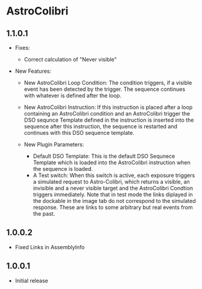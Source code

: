 ﻿# AstroColibri

## 1.1.0.1
- Fixes:
	- Correct calculation of "Never visible"

- New Features:
	- New AstroColibri Loop Condition:
	  The condition triggers, if a visible event has been detected by the trigger. 
	  The sequence continues with whatever is defined after the loop.

	- New AstroColibri Instruction:
	  If this instruction is placed after a loop containing an AstroColibri condition and an AstroColibri trigger the DSO sequnce Template defined in the instruction is inserted into the sequence after this instruction, the sequence is restarted and continues with this DSO sequence template.

	- New Plugin Parameters:
		- Default DSO Template: This is the default DSO Sequnece Template which is loaded into the AstroColibri instruction when the sequence is loaded.
		- A Test switch: When this switch is active, each exposure triggers a simulated request to Astro-Colibri, which returns a visible, an invisible and a never visible target and the AstroColibri Condtion triggers immediately.
		  Note that in test mode the links diplayed in the dockable in the image tab do not correspond to the simulated response. These are links to some arbitrary but real events from the past.
	
		
		
## 1.0.0.2
- Fixed Links in AssemblyInfo

## 1.0.0.1
- Initial release